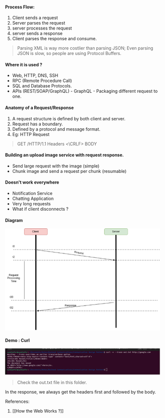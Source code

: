 #### Process Flow:

1. Client sends a request
2. Server parses the request
3. server processes the request
4. server sends a response
5. Client parses the response and consume. 


> Parsing XML is way more costlier than parsing JSON; Even parsing JSON is slow, so people are using Protocol Buffers.


#### Where it is used ?

- Web, HTTP, DNS, SSH
- RPC (Remote Procedure Call)
- SQL and Database Protocols. 
- APIs (REST/SOAP/GraphQL) - GraphQL - Packaging different request to one. 


#### Anatomy of a Request/Response

1. A request structure is defined by both client and server. 
2. Request has a boundary.
3. Defined by a protocol and message format.
4. Eg: HTTP Request

> GET /HTTP/1.1
> Headers
> <\CRLF>
> BODY


#### Building an upload image service with request response. 

- Send large request with the image (simple)
- Chunk image and send a request per chunk (resumable)


#### Doesn't work everywhere 

- Notification Service
- Chatting Application
- Very long requests
- What if client disconnects ?


#### Diagram

![request-response cycle]( ../diagrams/request-response.drawio.png)


#### Demo : Curl

![curl demo](../diagrams/curl_google_hit.png)

> Check the out.txt file in this folder. 

In the response, we always get the headers first and followed by the body.


References: 
1. [[How the Web Works ?]] 